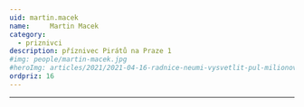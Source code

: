 ```yaml
---
uid: martin.macek
name:     Martin Macek
category:
  - priznivci
description: příznivec Pirátů na Praze 1
#img: people/martin-macek.jpg
#heroImg: articles/2021/2021-04-16-radnice-neumi-vysvetlit-pul-milionovy-pro-valentu.jpg
ordpriz: 16
---
```



---
